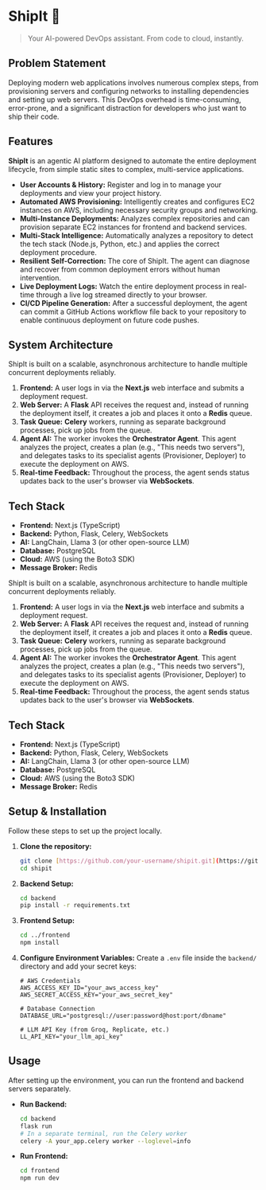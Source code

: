 # ShipIt 🚀

> Your AI-powered DevOps assistant. From code to cloud, instantly.

## Problem Statement

Deploying modern web applications involves numerous complex steps, from provisioning servers and configuring networks to installing dependencies and setting up web servers. This DevOps overhead is time-consuming, error-prone, and a significant distraction for developers who just want to ship their code.

## Features

**ShipIt** is an agentic AI platform designed to automate the entire deployment lifecycle, from simple static sites to complex, multi-service applications.

* **User Accounts & History:** Register and log in to manage your deployments and view your project history.
* **Automated AWS Provisioning:** Intelligently creates and configures EC2 instances on AWS, including necessary security groups and networking.
* **Multi-Instance Deployments:** Analyzes complex repositories and can provision separate EC2 instances for frontend and backend services.
* **Multi-Stack Intelligence:** Automatically analyzes a repository to detect the tech stack (Node.js, Python, etc.) and applies the correct deployment procedure.
* **Resilient Self-Correction:** The core of ShipIt. The agent can diagnose and recover from common deployment errors without human intervention.
* **Live Deployment Logs:** Watch the entire deployment process in real-time through a live log streamed directly to your browser.
* **CI/CD Pipeline Generation:** After a successful deployment, the agent can commit a GitHub Actions workflow file back to your repository to enable continuous deployment on future code pushes.

## System Architecture

ShipIt is built on a scalable, asynchronous architecture to handle multiple concurrent deployments reliably.

1.  **Frontend:** A user logs in via the **Next.js** web interface and submits a deployment request.
2.  **Web Server:** A **Flask** API receives the request and, instead of running the deployment itself, it creates a job and places it onto a **Redis** queue.
3.  **Task Queue:** **Celery** workers, running as separate background processes, pick up jobs from the queue.
4.  **Agent AI:** The worker invokes the **Orchestrator Agent**. This agent analyzes the project, creates a plan (e.g., "This needs two servers"), and delegates tasks to its specialist agents (Provisioner, Deployer) to execute the deployment on AWS.
5.  **Real-time Feedback:** Throughout the process, the agent sends status updates back to the user's browser via **WebSockets**.

## Tech Stack

* **Frontend:** Next.js (TypeScript)
* **Backend:** Python, Flask, Celery, WebSockets
* **AI:** LangChain, Llama 3 (or other open-source LLM)
* **Database:** PostgreSQL
* **Cloud:** AWS (using the Boto3 SDK)
* **Message Broker:** Redis

ShipIt is built on a scalable, asynchronous architecture to handle multiple concurrent deployments reliably.

1.  **Frontend:** A user logs in via the **Next.js** web interface and submits a deployment request.
2.  **Web Server:** A **Flask** API receives the request and, instead of running the deployment itself, it creates a job and places it onto a **Redis** queue.
3.  **Task Queue:** **Celery** workers, running as separate background processes, pick up jobs from the queue.
4.  **Agent AI:** The worker invokes the **Orchestrator Agent**. This agent analyzes the project, creates a plan (e.g., "This needs two servers"), and delegates tasks to its specialist agents (Provisioner, Deployer) to execute the deployment on AWS.
5.  **Real-time Feedback:** Throughout the process, the agent sends status updates back to the user's browser via **WebSockets**.

## Tech Stack

* **Frontend:** Next.js (TypeScript)
* **Backend:** Python, Flask, Celery, WebSockets
* **AI:** LangChain, Llama 3 (or other open-source LLM)
* **Database:** PostgreSQL
* **Cloud:** AWS (using the Boto3 SDK)
* **Message Broker:** Redis

## Setup & Installation

Follow these steps to set up the project locally.

1.  **Clone the repository:**
    ```bash
    git clone [https://github.com/your-username/shipit.git](https://github.com/your-username/shipit.git)
    cd shipit
    ```
2.  **Backend Setup:**
    ```bash
    cd backend
    pip install -r requirements.txt
    ```
3.  **Frontend Setup:**
    ```bash
    cd ../frontend
    npm install
    ```
4.  **Configure Environment Variables:**
    Create a `.env` file inside the `backend/` directory and add your secret keys:
    ```
    # AWS Credentials
    AWS_ACCESS_KEY_ID="your_aws_access_key"
    AWS_SECRET_ACCESS_KEY="your_aws_secret_key"

    # Database Connection
    DATABASE_URL="postgresql://user:password@host:port/dbname"

    # LLM API Key (from Groq, Replicate, etc.)
    LL_API_KEY="your_llm_api_key"
    ```

## Usage

After setting up the environment, you can run the frontend and backend servers separately.

* **Run Backend:**
    ```bash
    cd backend
    flask run
    # In a separate terminal, run the Celery worker
    celery -A your_app.celery worker --loglevel=info
    ```
* **Run Frontend:**
    ```bash
    cd frontend
    npm run dev
    ```
```eof
